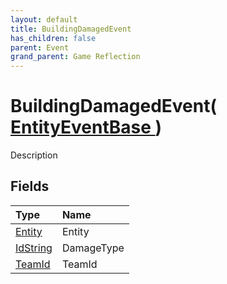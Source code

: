 ```yaml
---
layout: default
title: BuildingDamagedEvent
has_children: false
parent: Event
grand_parent: Game Reflection
---
```

# BuildingDamagedEvent( [ EntityEventBase ](/riftbreaker-wiki/docs/game-reflection/events/entity_event_base/) )
Description 

## Fields

| Type | Name |
|:----------|:--------------|
| [Entity](/riftbreaker-wiki/docs/game-reflection/classes/entity/) | Entity |
| [IdString](/riftbreaker-wiki/docs/game-reflection/components/id_string/) | DamageType |
| [TeamId](/riftbreaker-wiki/docs/game-reflection/classes/team_id/) | TeamId |

